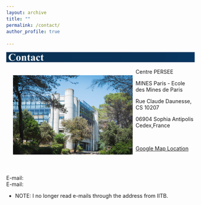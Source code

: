 ```yaml
---
layout: archive
title: ""
permalink: /contact/ 
author_profile: true

---
```

![Alt text](/images/Contact.svg)

<img align="left" src="/_pages/236058291_10159463621814084_9058841322974235832_n.jpg" style="width: 320px; border-radius: 10px; padding: 18px 8px 20px 18px"/>
Centre PERSEE

MINES Paris - Ecole des Mines de Paris 

Rue Claude Daunesse, CS 10207 

06904 Sophia Antipolis Cedex,France 

&nbsp;

[Google Map Location](https://www.google.fr/maps/place/Universit%C3%A9+Paris+Sciences+%26+Lettres+(Mines+Paristech)/@43.6142491,7.0504918,17z/data=!3m1!4b1!4m12!1m6!3m5!1s0x12cc2b0117f1e2c5:0xb1ea5aeeac7de65d!2sMines+Paris+-+PSL+-+Cemef!8m2!3d43.6147599!4d7.0519561!3m4!1s0x0:0x61b38ed58b045ecf!8m2!3d43.6142491!4d7.0526805?hl=fr)

&nbsp;

<br clear="left"/>
E-mail: <mailto:biswarup.mukherjee@minesparis.psl.eu > 
<br clear="left"/>
E-mail: <mailto:biswarup.mukherjee@mines-paristech.fr >


* NOTE: I no longer read e-mails through the address from IITB. 
